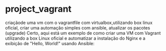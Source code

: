 # project_vagrant
criaçãode uma vm com o vagrantfile com virtualbox,utilizando box linux oficial, criar uma automação simples com ansible, atualizar os pacotes (upgrade)  Certo, aqui está um exemplo de como criar uma VM com Vagrant utilizando a box Linux oficial e automatizar a instalação do Nginx e a exibição de "Hello, World!" usando Ansible:
